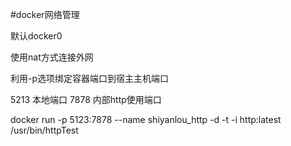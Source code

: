 #docker网络管理

默认docker0  

使用nat方式连接外网  

利用-p选项绑定容器端口到宿主主机端口   

5213 本地端口
7878 内部http使用端口  

docker run -p 5123:7878 --name shiyanlou_http -d -t -i http:latest /usr/bin/httpTest
